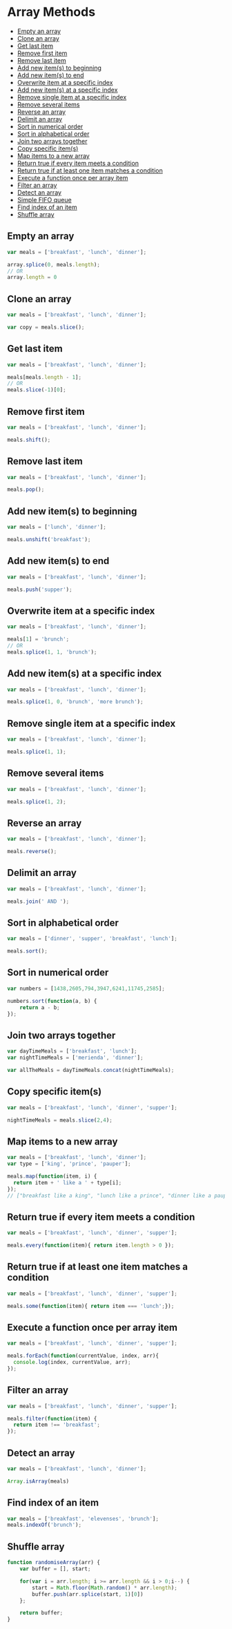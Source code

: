 # Array Methods

* [Empty an array](#user-content-empty-an-array)
* [Clone an array](#user-content-clone-an-array)
* [Get last item](#user-content-get-last-item)
* [Remove first item](#user-content-remove-first-item)
* [Remove last item](#user-content-remove-last-item)
* [Add new item(s) to beginning](#user-content-add-new-items-to-beginning)
* [Add new item(s) to end](#user-content-add-new-items-to-end)
* [Overwrite item at a specific index](#user-content-overwrite-item-at-a-specific-index)
* [Add new item(s) at a specific index](#user-content-add-new-items-at-a-specific-index)
* [Remove single item at a specific index](#user-content-remove-single-item-at-a-specific-index)
* [Remove several items](#user-content-remove-several-items)
* [Reverse an array](#user-content-reverse-an-array)
* [Delimit an array](#user-content-delimit-an-array)
* [Sort in numerical order](#user-content-sort-in-numerical-order)
* [Sort in alphabetical order](#user-content-sort-in-alphabetical-order)
* [Join two arrays together](#user-content-join-two-arrays-together)
* [Copy specific item(s)](#user-content-copy-specific-items)
* [Map items to a new array](#user-content-augment-items-within-an-array)
* [Return true if every item meets a condition](#user-content-return-true-if-every-item-meets-a-condition)
* [Return true if at least one item matches a condition](#user-content-return-true-if-at-least-one-item-matches-a-condition)
* [Execute a function once per array item](#user-content-execute-a-function-once-per-array-item)
* [Filter an array](#user-content-filter-an-array)
* [Detect an array](#user-content-detect-an-array)
* [Simple FIFO queue](#user-content-simple-fifo-queue)
* [Find index of an item](#user-content-find-index-of-an-item)
* [Shuffle array](#user-content-randomise-an-array)

## Empty an array
```javascript
var meals = ['breakfast', 'lunch', 'dinner'];

array.splice(0, meals.length);
// OR
array.length = 0
```

## Clone an array
```javascript
var meals = ['breakfast', 'lunch', 'dinner'];

var copy = meals.slice();
```

## Get last item
```javascript
var meals = ['breakfast', 'lunch', 'dinner'];

meals[meals.length - 1];
// OR
meals.slice(-1)[0];
```

## Remove first item
```javascript
var meals = ['breakfast', 'lunch', 'dinner'];

meals.shift();
```

## Remove last item
```javascript
var meals = ['breakfast', 'lunch', 'dinner'];

meals.pop();
```

## Add new item(s) to beginning
```javascript
var meals = ['lunch', 'dinner'];

meals.unshift('breakfast');
```

## Add new item(s) to end
```javascript
var meals = ['breakfast', 'lunch', 'dinner'];

meals.push('supper');
```

## Overwrite item at a specific index
```javascript
var meals = ['breakfast', 'lunch', 'dinner'];

meals[1] = 'brunch';
// OR
meals.splice(1, 1, 'brunch');
```

## Add new item(s) at a specific index
```javascript
var meals = ['breakfast', 'lunch', 'dinner'];

meals.splice(1, 0, 'brunch', 'more brunch');
```

## Remove single item at a specific index
```javascript
var meals = ['breakfast', 'lunch', 'dinner'];

meals.splice(1, 1);
```

## Remove several items
```javascript
var meals = ['breakfast', 'lunch', 'dinner'];

meals.splice(1, 2);
```

## Reverse an array
```javascript
var meals = ['breakfast', 'lunch', 'dinner'];

meals.reverse();
```

## Delimit an array
```javascript
var meals = ['breakfast', 'lunch', 'dinner'];

meals.join(' AND ');
```

## Sort in alphabetical order
```javascript
var meals = ['dinner', 'supper', 'breakfast', 'lunch'];

meals.sort();
```

## Sort in numerical order
```javascript
var numbers = [1438,2605,794,3947,6241,11745,2585];

numbers.sort(function(a, b) {
    return a - b;
});
```

## Join two arrays together
```javascript
var dayTimeMeals = ['breakfast', 'lunch'];
var nightTimeMeals = ['merienda', 'dinner'];

var allTheMeals = dayTimeMeals.concat(nightTimeMeals);
```

## Copy specific item(s)
```javascript
var meals = ['breakfast', 'lunch', 'dinner', 'supper'];

nightTimeMeals = meals.slice(2,4);
```

## Map items to a new array
```javascript
var meals = ['breakfast', 'lunch', 'dinner'];
var type = ['king', 'prince', 'pauper'];

meals.map(function(item, i) {
  return item + ' like a ' + type[i];
});
// ["breakfast like a king", "lunch like a prince", "dinner like a pauper"]
```

## Return true if every item meets a condition
```javascript
var meals = ['breakfast', 'lunch', 'dinner', 'supper'];

meals.every(function(item){ return item.length > 0 });
```

## Return true if at least one item matches a condition
```javascript
var meals = ['breakfast', 'lunch', 'dinner', 'supper'];

meals.some(function(item){ return item === 'lunch';});
```

## Execute a function once per array item
```javascript
var meals = ['breakfast', 'lunch', 'dinner', 'supper'];

meals.forEach(function(currentValue, index, arr){
  console.log(index, currentValue, arr);
});
```

## Filter an array
```javascript
var meals = ['breakfast', 'lunch', 'dinner', 'supper'];

meals.filter(function(item) {
  return item !== 'breakfast';
});
```
## Detect an array
```javascript
var meals = ['breakfast', 'lunch', 'dinner'];

Array.isArray(meals)
```

## Find index of an item
```javascript
var meals = ['breakfast', 'elevenses', 'brunch'];
meals.indexOf('brunch');
```

## Shuffle array
```javascript
function randomiseArray(arr) {
    var buffer = [], start;

    for(var i = arr.length; i >= arr.length && i > 0;i--) {
        start = Math.floor(Math.random() * arr.length);
        buffer.push(arr.splice(start, 1)[0])
    };

    return buffer;
}
```
